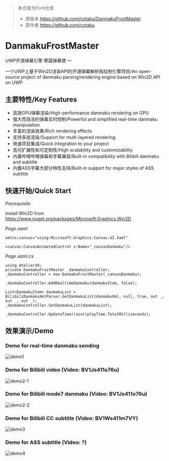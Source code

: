 > 本仓库为Fork仓库
> - 原版本 https://github.com/cotaku/DanmakuFrostMaster
> - 原作者 https://github.com/cotaku

# DanmakuFrostMaster
UWP开源弹幕引擎·寒霜弹幕使 ～

一个UWP上基于Win2D渲染API的开源弹幕解析和绘制引擎项目/An open-source project of danmaku parsing/rendering engine based on Win2D API on UWP

## 主要特性/Key Features
- 高效GPU弹幕渲染/High-performance danmaku rendering on GPU
- 强大而简洁的弹幕实时控制/Powerful and simplified real-time danmaku manipulation
- 丰富的渲染效果/Rich rendering effects
- 支持多层渲染/Support for multi-layered rendering
- 快速项目集成/Quick integration to your project
- 高可扩展性和可定制性/High scalability and customizability
- 内置哔哩哔哩弹幕和字幕兼容/Built-in compatibility with Bilibili danmaku and subtitle
- 内置ASS字幕大部分特性支持/Built-in support for major styles of ASS subtitle

## 快速开始/Quick Start
*Prerequisite*

Install Win2D from https://www.nuget.org/packages/Microsoft.Graphics.Win2D

*Page.xaml*

`xmlns:canvas="using:Microsoft.Graphics.Canvas.UI.Xaml"`

`<canvas:CanvasAnimatedControl x:Name="_canvasDanmaku"/>`

*Page.xaml.cs*

```
using Atelier39;
private DanmakuFrostMaster _danmakuController;
_danmakuController = new DanmakuFrostMaster(_canvasDanmaku);
```

`_danmakuController.AddRealtimeDanmaku(danmakuItem, false);`

```
List<DanmakuItem> danmakuList = BilibiliDanmakuXmlParser.GetDanmakuList(danmakuXml, null, true, out _, out _, out _);
_danmakuController.SetDanmakuList(danmakuList);
```

`_danmakuController.UpdateTime((uint)playTime.TotalMilliseconds);`

## 效果演示/Demo
### Demo for real-time danmaku sending
![demo1](https://github.com/cotaku/DanmakuFrostMaster/blob/main/DanmakuFrostMasterDemo/DemoScreenshots/demo1.png?raw=true)

### Demo for Bilibili video (Video: BV1Js411o76u)
![demo2-1](https://github.com/cotaku/DanmakuFrostMaster/blob/main/DanmakuFrostMasterDemo/DemoScreenshots/demo2-1.png?raw=true)
### Demo for Bilibili mode7 danmaku (Video: BV1Js411o76u)
![demo2-2](https://github.com/cotaku/DanmakuFrostMaster/blob/main/DanmakuFrostMasterDemo/DemoScreenshots/demo2-2.png?raw=true)

### Demo for Bilibili CC subtitle (Video: BV1Ws411m7VY)
![demo3](https://github.com/cotaku/DanmakuFrostMaster/blob/main/DanmakuFrostMasterDemo/DemoScreenshots/demo3.png?raw=true)

### Demo for ASS subtitle (Video: ?)
![demo4](https://github.com/cotaku/DanmakuFrostMaster/blob/main/DanmakuFrostMasterDemo/DemoScreenshots/demo4.png?raw=true)
